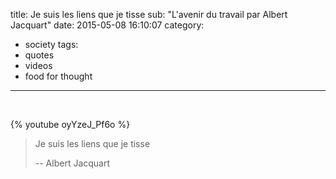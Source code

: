 title: Je suis les liens que je tisse
sub: "L'avenir du travail par Albert Jacquart"
date: 2015-05-08 16:10:07
category:

- society
  tags:
- quotes
- videos
- food for thought

---

&nbsp;

<!-- more -->

{% youtube oyYzeJ_Pf6o %}

> Je suis les liens que je tisse
>
> -- Albert Jacquart
